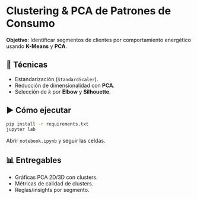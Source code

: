# Clustering & PCA de Patrones de Consumo

**Objetivo**: Identificar segmentos de clientes por comportamiento energético usando **K-Means** y **PCA**.

## 🔢 Técnicas
- Estandarización (`StandardScaler`).
- Reducción de dimensionalidad con **PCA**.
- Selección de *k* por **Elbow** y **Silhouette**.

## ▶️ Cómo ejecutar
```bash
pip install -r requirements.txt
jupyter lab
```
Abrir `notebook.ipynb` y seguir las celdas.

## 📊 Entregables
- Gráficas PCA 2D/3D con clusters.
- Métricas de calidad de clusters.
- Reglas/insights por segmento.
